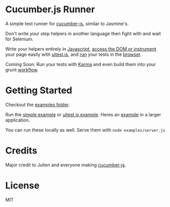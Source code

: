 # Cucumber.js Runner

A simple test runner for [cucumber-js](https://github.com/cucumber/cucumber-js), similar to Jasmine's.

Don't write your step helpers in another language then fight with and wait for Selenium.

Write your helpers entirely in [Javascript](https://github.com/jperl/cucumber-js-runner/blob/master/examples/uitest/features/step_definitions/myStepDefinitions.js), [access the DOM or instrument](https://github.com/jperl/cucumber-js-runner/blob/master/examples/uitest/features/step_definitions/myStepDefinitions.js#L17) your page easily with [uitest.js](https://github.com/tigbro/uitest.js), and [run](http://jperl.github.com/cucumber-js-runner/examples/uitest/CucumberFeatureRunner.html) your tests in the [browser](https://github.com/jperl/cucumber-js-runner/blob/master/examples/uitest/CucumberFeatureRunner.html).

Coming Soon: Run your tests with [Karma](http://karma-runner.github.com/) and even build them into your grunt [workflow](https://github.com/karma-runner/grunt-karma).


# Getting Started

Checkout the [examples folder](https://github.com/jperl/cucumber-js-runner/tree/master/examples).

Run the [simple example](http://jperl.github.com/cucumber-js-runner/examples/simple/CucumberFeatureRunner.html) or [uitest.js example](http://jperl.github.com/cucumber-js-runner/examples/uitest/CucumberFeatureRunner.html). Heres an [example](https://github.com/jperl/angular-jquery-mobile/tree/master/test/features) in a larger application.

You can run these locally as well. Serve them with `node examples/server.js`

# Credits

Major credit to Julien and everyone making [cucumber-js](https://github.com/cucumber/cucumber-js).

# License

MIT